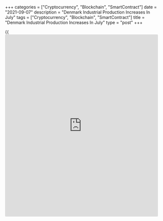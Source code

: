 +++
categories = ["Cryptocurrency", "Blockchain", "SmartContract"]
date = "2021-09-07"
description = "Denmark Industrial Production Increases In July"
tags = ["Cryptocurrency", "Blockchain", "SmartContract"]
title = "Denmark Industrial Production Increases In July"
type = "post"
+++

{{<iframe id="large-banner" src="https://www.bounty.group/#slide=1.0" width="100%" height="600" scrolling="no" style="border: 0px solid rgb(216, 221, 230); border-radius: 3px;">}}

Denmark's industrial production grew in July after falling in the
previous month, figures from Statistics Denmark showed on Tuesday.

Industrial production rose a seasonally adjusted 3.4 percent month-on-
month in July, after a 4.6 percent fall in June. In May, output fell 3.5
percent.

Production of pharmaceutical increased the most by 11.5 percent monthly
in July. Production of machine industry grew by 9.4 percent.

The industrial turnover gained 4.1 month-on-month in July.

For the three months ended in July, the industrial production rose 2.0
percent.

For comments and feedback [contact](https://www.playgroundfx.com/contact/): editorial@rtt[news](https://www.letsplayfx.com/blog/forex-news-website/).com

[Economic News][1]

 **What parts of the world are seeing the best (and worst) economic
performances lately? Click[here][2] to check out our [Econ Scorecard][2]
and find out! See up-to-the-moment [ranking](https://www.playgroundfx.com/blog/crypto-exchange-ranking/)s for the best and worst
performers in [GDP][2], [unemployment rate][3], [inflation][4] and much
more.**

   1. www.rtt[news](https://www.letsplayfx.com/blog/forex-news-website/).com/Content/EconomicNews.aspx
   2. www.rtt[news](https://www.letsplayfx.com/blog/forex-news-website/).com/economic-scorecard/world-rank/GDP/highest-performance.aspx
   3. www.rtt[news](https://www.letsplayfx.com/blog/forex-news-website/).com/economic-scorecard/world-rank/unemployment-rate/lowest-performance.aspx
   4. www.rtt[news](https://www.letsplayfx.com/blog/forex-news-website/).com/economic-scorecard/world-rank/CPI/highest-performance.aspx